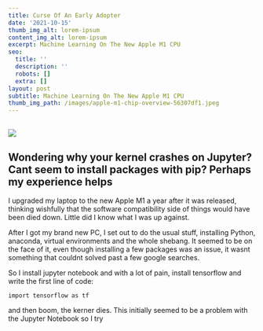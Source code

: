 ```yaml
---
title: Curse Of An Early Adopter
date: '2021-10-15'
thumb_img_alt: lorem-ipsum
content_img_alt: lorem-ipsum
excerpt: Machine Learning On The New Apple M1 CPU
seo:
  title: ''
  description: ''
  robots: []
  extra: []
layout: post
subtitle: Machine Learning On The New Apple M1 CPU
thumb_img_path: /images/apple-m1-chip-overview-56307df1.jpeg
---
```

## ![](/images/apple-m1-chip-overview.jpeg)



## Wondering why your kernel crashes on Jupyter? Cant seem to install packages with pip? Perhaps my experience helps

I upgraded my laptop to the new Apple M1 a year after it was released, thinking wishfully that the software compatibility side of things would have been died down. Little did I know what I was up against. 

After I got my brand new PC, I set out to do the usual stuff, installing Python, anaconda, virtual environments and the whole shebang. It seemed to be on the face of it, even though installing a few packages was an issue, it wasnt something that couldnt solved past a few google searches. 

 So I install jupyter notebook and with a lot of pain, install tensorflow and write the first line of code: 

<code>import tensorflow as tf </code>

and then boom, the kerner dies. This initially seemed to be a problem with the Jupyter Notebook so I try 

